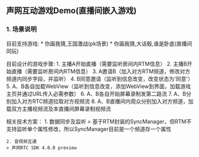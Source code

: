 ## 声网互动游戏Demo(直播间嵌入游戏)

### 1. 场景说明

目前支持游戏:
    * 你画我猜,王国激战(pk场景)
    * 你画我猜,大话骰,谁是卧底(直播间同玩)

目前设计的游戏步骤:
    1. 主播A开始直播（需要监听房间内RTM信息）
    2. 主播B开始直播（需要监听房间内RTM信息）
    3. A邀请B（加入对方RTM频道，修改对方频道内同步字段，并监听）
    4. B同意邀请（监听到信息改变，改变状态为'同意'）
    5. A、B各自加载WebView（监听到信息改变，添加WebView到界面，加载游戏主页并通过URL传入必需参数）
    6. A、B各自开始屏幕录制发第二路流
    7. A、B分别加入对方RTC频道拉取对方视频流
    8. A、B直播间内观众分别加入对方频道，加载双方主播视频流及本直播间屏幕录制视频流

相关技术方案：
    1. 数据同步及监听
    > 基于RTM封装的SyncManager，但RTM不支持监听单个属性修改，所以SyncManager目前是一个频道存一个属性

    2. 音视频互通
    > 声网RTC SDK 4.0.0 preview
